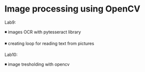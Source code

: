 # Image processing using OpenCV

Lab9:

◾ images OCR with pytesseract library

◾ creating loop for reading text from pictures

Lab10:

◾ image tresholding with opencv